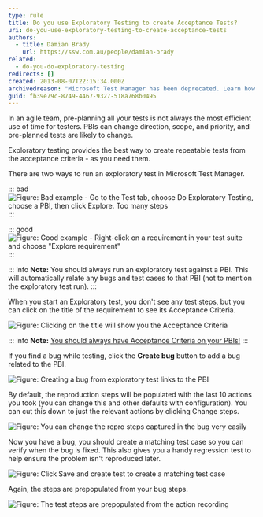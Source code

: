 ```yaml
---
type: rule
title: Do you use Exploratory Testing to create Acceptance Tests?
uri: do-you-use-exploratory-testing-to-create-acceptance-tests
authors:
  - title: Damian Brady
    url: https://ssw.com.au/people/damian-brady
related:
  - do-you-do-exploratory-testing
redirects: []
created: 2013-08-07T22:15:34.000Z
archivedreason: "Microsoft Test Manager has been deprecated. Learn how to use the \"Test & Feedback\" extension for exploratory testing: [https://www.ssw.com.au/rules/do-you-do-exploratory-testing](/rules/do-you-do-exploratory-testing)"
guid: fb39e79c-8749-4467-9327-518a768b0495
---
```


In an agile team, pre-planning all your tests is not always the most efficient use of time for testers. PBIs can change direction, scope, and priority, and pre-planned tests are likely to change.

Exploratory testing provides the best way to create repeatable tests from the acceptance criteria - as you need them.

<!--endintro-->

There are two ways to run an exploratory test in Microsoft Test Manager.

::: bad  
![Figure: Bad example - Go to the Test tab, choose Do Exploratory Testing, choose a PBI, then click Explore. Too many steps](exploratory\_2.png)  
:::

::: good  
![Figure: Good example - Right-click on a requirement in your test suite and choose "Explore requirement"](exploratory\_1.png)  
:::

::: info
**Note:** You should always run an exploratory test against a PBI. This will automatically relate any bugs and test cases to that PBI (not to mention the exploratory test run).
:::

When you start an Exploratory test, you don't see any test steps, but you can click on the title of the requirement to see its Acceptance Criteria.

![Figure: Clicking on the title will show you the Acceptance Criteria](show\_criteria.png)  

::: info
**Note:** [You should always have Acceptance Criteria on your PBIs!](/do-your-user-stories-include-acceptance-criteria-aka-never-assume-automatic-gold-plating)
:::

If you find a bug while testing, click the  **Create bug** button to add a bug related to the PBI.

![Figure: Creating a bug from exploratory test links to the PBI](create\_bug.png)  

By default, the reproduction steps will be populated with the last 10 actions you took (you can change this and other defaults with configuration). You can cut this down to just the relevant actions by clicking Change steps.

![Figure: You can change the repro steps captured in the bug very easily](change\_bug\_steps.png)  

Now you have a bug, you should create a matching test case so you can verify when the bug is fixed.  This also gives you a handy regression test to help ensure the problem isn't reproduced later.

![Figure: Click Save and create test to create a matching test case](save\_create\_test.png)  

Again, the steps are prepopulated from your bug steps.

![Figure: The test steps are prepopulated from the action recording](create\_test.png)  
